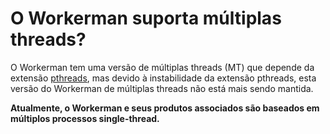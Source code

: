 # O Workerman suporta múltiplas threads?

O Workerman tem uma versão de múltiplas threads (MT) que depende da extensão [pthreads](https://php.net/manual/zh/book.pthreads.php), mas devido à instabilidade da extensão pthreads, esta versão do Workerman de múltiplas threads não está mais sendo mantida.

**Atualmente, o Workerman e seus produtos associados são baseados em múltiplos processos single-thread.**
